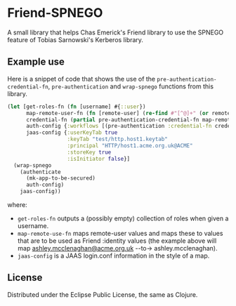 # Friend-SPNEGO

A small library that helps Chas Emerick's Friend library to use the SPNEGO feature 
of Tobias Sarnowski's Kerberos library.

## Example use
    
Here is a snippet of code that shows the use of the `pre-authentication-credential-fn`,
`pre-authentication` and `wrap-spnego` functions from this library.

```clojure
(let [get-roles-fn (fn [username] #{::user})
      map-remote-user-fn (fn [remote-user] (re-find #"[^@]+" (or remote-user "")))
      credential-fn (partial pre-authentication-credential-fn map-remote-user-fn get-roles-fn)
      auth-config {:workflows [(pre-authentication :credential-fn credential-fn)]}
      jaas-config {:userKeyTab true
                   :keyTab "test/http.host1.keytab"
                   :principal "HTTP/host1.acme.org.uk@ACME"
                   :storeKey true
                   :isInitiator false}]
  (wrap-spnego  
    (authenticate        
      (mk-app-to-be-secured) 
      auth-config)
    jaas-config))
```
where:
* `get-roles-fn` outputs a (possibly empty) collection of roles when given a username.
* `map-remote-use-fn` maps remote-user values and maps these to values that are to be used 
    as Friend :identity values (the example above will 
    map ashley.mcclenaghan@acme.org.uk --to-> ashley.mcclenaghan).
* `jaas-config` is a JAAS login.conf information in the style of a map.

## License

Distributed under the Eclipse Public License, the same as Clojure.
